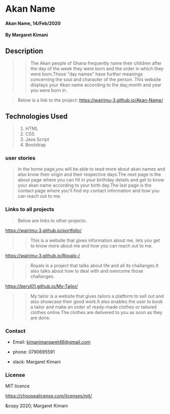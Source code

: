 # Akan Name
#### Akan Name, 14/Feb/2020
#### By **Margaret Kimani**
## Description
>>The Akan people of Ghana frequently name their children after the day of the week they were born and the order in which they were born.These "day names" have further meanings concerning the soul and character of the person. This website displays your Akan name according to the day,month and year you were born in.

>Below is a link to the project:
https://wairimu-3.github.io/Akan-Name/
## Technologies Used
>
> 1. HTML
> 2. CSS
> 3. Java Script
> 4. Bootstrap
>
### user stories
> In the home page,you will  be able to read more about akan names and also know their origin and their respective days.The next page is the about page where you can fill in your birthday details and get to know your akan name according to your birth day.The last page is the contact page where you'll find my contact information and how you can reach out to me.
### Links to all projects
>Below are links to other projects:

https://wairimu-3.github.io/portfolio/

>>This is a website that gives information about me, lets you get to know more about me and how you can reach out to me.

https://wairimu-3.github.io/Royals-/

>>Royals is a project that talks about life and all its challanges.It also talks about how to deal with and overcome those challanges.

https://beryl01.github.io/My-Tailor/

>>My tailor is a website that gives tailors a platform to sell out and also showcase their good work.It also enables the user to book a tailor and make an order of ready-made clothes or tailored clothes online.The clothes are delivered to you as soon as they are done.
### Contact 
+  Email: kimanimargaret46@gmail.com
-  phone: 0790695591
+  slack: Margaret Kimani 
### License
MIT licence

https://choosealicense.com/licenses/mit/

&copy 2020;
Margaret Kimani